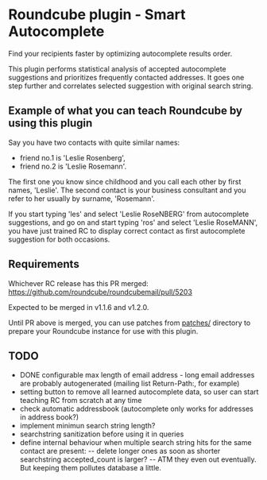 # Roundcube plugin - Smart Autocomplete

Find your recipients faster by optimizing autocomplete results order.

This plugin performs statistical analysis of accepted autocomplete suggestions and
prioritizes frequently contacted addresses. It goes one step further and correlates
selected suggestion with original search string.



## Example of what you can teach Roundcube by using this plugin

Say you have two contacts with quite similar names:

- friend no.1 is 'Leslie Rosenberg',
- friend no.2 is 'Leslie Rosemann'.

The first one you know since childhood and you call each other by first names, 'Leslie'.
The second contact is your business consultant and you refer to her usually by surname, 'Rosemann'.

If you start typing 'les' and select 'Leslie RoseNBERG' from autocomplete suggestions, and
go on and start typing 'ros' and select 'Leslie RoseMANN', you have just trained RC to
display correct contact as first autocomplete suggestion for both occasions.




## Requirements

Whichever RC release has this PR merged: https://github.com/roundcube/roundcubemail/pull/5203

Expected to be merged in v1.1.6 and v1.2.0.

Until PR above is merged, you can use patches from [patches/](patches/) directory to prepare
your Roundcube instance for use with this plugin.



## TODO

- DONE configurable max length of email address - long email addresses are probably
    autogenerated (mailing list Return-Path:, for example)
- setting button to remove all learned autocomplete data, so user can start teaching
    RC from scratch at any time
- check automatic addressbook (autocomplete only works for addresses in address book?)
- implement minimun search string length?
- searchstring sanitization before using it in queries
- define internal behaviour when multiple search string hits for the same contact are present:
-- delete longer ones as soon as shorter searchstring accepted_count is larger?
-- ATM they even out eventually. But keeping them pollutes database a little.
